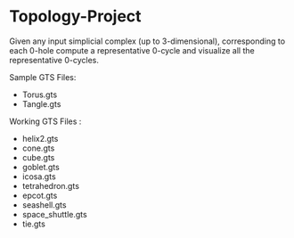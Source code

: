 # Topology-Project
Given any input simplicial complex (up to 3-dimensional), corresponding to each 0-hole compute a representative 0-cycle and visualize all the representative 0-cycles.

Sample GTS Files:
- Torus.gts
- Tangle.gts

Working GTS Files :
- helix2.gts
- cone.gts
- cube.gts
- goblet.gts
- icosa.gts
- tetrahedron.gts
- epcot.gts
- seashell.gts
- space_shuttle.gts
- tie.gts
